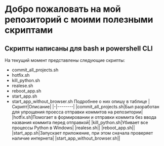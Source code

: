 # Добро пожаловать на мой репозиторий с моими полезными скриптами
## Скрипты написаны для bash и powershell CLI 
На текущий момент представлены следующие скрипты:
* commit_all_projects.sh
* hotfix.sh
* kill_python.sh
* realese.sh
* reboot_app.sh
* start_app.sh
* start_app_without_browser.sh
Подробнее о них опишу в таблице
|Скрипт|Описание|
|-|--------|
|commit_all_projects.sh|Был разработан для упрощения проесса отправки коммитов на репозитории|
|hotfix.sh|Помогает в формировании и отправки коммита без ввода названия коммита перед отправкой|
|kill_python.sh|Убивает все процессы Python в Windows|
|realese.sh||
|reboot_app.sh||
|start_app.sh|Запускает приложение, при этом сначала проверяет наличие интернета|
|start_app_without_browser.sh||

